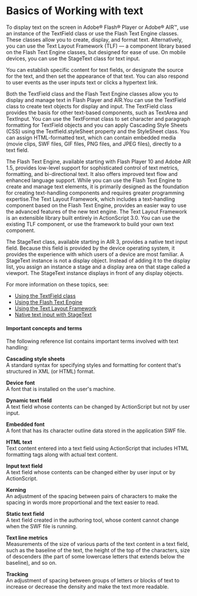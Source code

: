 # Basics of Working with text

To display text on the screen in Adobe® Flash® Player or Adobe® AIR™, use an
instance of the TextField class or use the Flash Text Engine classes. These
classes allow you to create, display, and format text. Alternatively, you can
use the Text Layout Framework (TLF) — a component library based on the Flash
Text Engine classes, but designed for ease of use. On mobile devices, you can
use the StageText class for text input.

You can establish specific content for text fields, or designate the source for
the text, and then set the appearance of that text. You can also respond to user
events as the user inputs text or clicks a hypertext link.

Both the TextField class and the Flash Text Engine classes allow you to display
and manage text in Flash Player and AIR.You can use the TextField class to
create text objects for display and input. The TextField class provides the
basis for other text-based components, such as TextArea and TextInput. You can
use the TextFormat class to set character and paragraph formatting for TextField
objects and you can apply Cascading Style Sheets (CSS) using the
Textfield.styleSheet property and the StyleSheet class. You can assign
HTML-formatted text, which can contain embedded media (movie clips, SWF files,
GIF files, PNG files, and JPEG files), directly to a text field.

The Flash Text Engine, available starting with Flash Player 10 and Adobe AIR
1.5, provides low-level support for sophisticated control of text metrics,
formatting, and bi-directional text. It also offers improved text flow and
enhanced language support. While you can use the Flash Text Engine to create and
manage text elements, it is primarily designed as the foundation for creating
text-handling components and requires greater programming expertise.The Text
Layout Framework, which includes a text-handling component based on the Flash
Text Engine, provides an easier way to use the advanced features of the new text
engine. The Text Layout Framework is an extensible library built entirely in
ActionScript 3.0. You can use the existing TLF component, or use the framework
to build your own text component.

The StageText class, available starting in AIR 3, provides a native text input
field. Because this field is provided by the device operating system, it
provides the experience with which users of a device are most familiar. A
StageText instance is not a display object. Instead of adding it to the display
list, you assign an instance a stage and a display area on that stage called a
viewport. The StageText instance displays in front of any display objects.

For more information on these topics, see:

- [Using the TextField class](./using-the-textfield-class/index.md)
- [Using the Flash Text Engine](./using-the-flash-text-engine/index.md)
- [Using the Text Layout Framework](./using-the-text-layout-framework.md)
- [Native text input with StageText](https://web.archive.org/web/20170629011903/http://blogs.adobe.com/cantrell/archives/2011/09/native-text-input-with-stagetext.html)

#### Important concepts and terms

The following reference list contains important terms involved with text
handling:

**Cascading style sheets**  
A standard syntax for specifying styles and formatting for content that's
structured in XML (or HTML) format.

**Device font**  
A font that is installed on the user's machine.

**Dynamic text field**  
A text field whose contents can be changed by ActionScript but not by user
input.

**Embedded font**  
A font that has its character outline data stored in the application SWF file.

**HTML text**  
Text content entered into a text field using ActionScript that includes HTML
formatting tags along with actual text content.

**Input text field**  
A text field whose contents can be changed either by user input or by
ActionScript.

**Kerning**  
An adjustment of the spacing between pairs of characters to make the spacing in
words more proportional and the text easier to read.

**Static text field**  
A text field created in the authoring tool, whose content cannot change when the
SWF file is running.

**Text line metrics**  
Measurements of the size of various parts of the text content in a text field,
such as the baseline of the text, the height of the top of the characters, size
of descenders (the part of some lowercase letters that extends below the
baseline), and so on.

**Tracking**  
An adjustment of spacing between groups of letters or blocks of text to increase
or decrease the density and make the text more readable.
